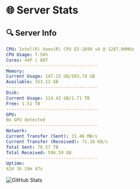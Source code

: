 # 🌐 Server Stats
## 🔍 Server Info
```yaml
CPU: Intel(R) Xeon(R) CPU E5-2699 v4 @ 1287.06MHz
CPU Usage: 7.50%
Cores: 44P | 88T
-----------------------------------
Memory:
Current Usage: 147.15 GB/503.74 GB
Available: 353.13 GB
-----------------------------------
Disk:
Current Usage: 114.42 GB/1.71 TB
Free: 1.51 TB
-----------------------------------
GPU:
No GPU detected
-----------------------------------
Network:
Current Transfer (Sent): 15.46 MB/s
Current Transfer (Received): 71.10 KB/s
Total Sent: 70.57 TB
Total Received: 596.59 GB
-----------------------------------
Uptime:
42d 3h 19m 47s
```
![GitHub Stats](https://img.shields.io/badge/Updated-2025-04-19_00:42:36-blue)